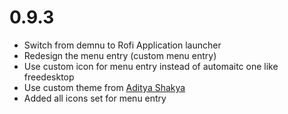 # 0.9.3
* Switch from demnu to Rofi Application launcher
* Redesign the menu entry (custom menu entry)
* Use custom icon for menu entry instead of automaitc one like freedesktop
* Use custom theme from [Aditya Shakya](https://github.com/adi1090x/rofi)
* Added all icons set for menu entry



